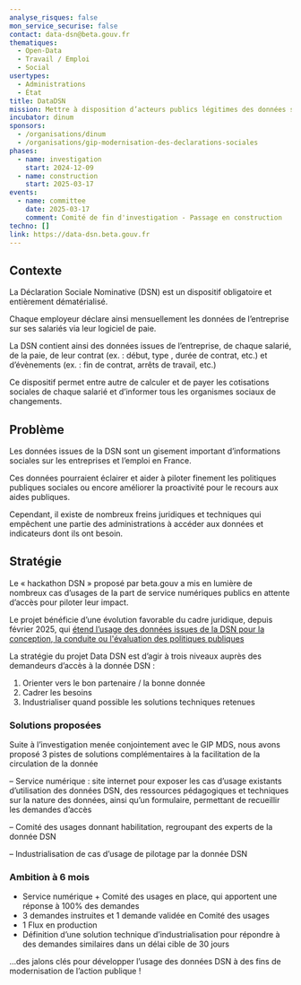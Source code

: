 ```yaml
---
analyse_risques: false
mon_service_securise: false
contact: data-dsn@beta.gouv.fr
thematiques:
  - Open-Data
  - Travail / Emploi
  - Social
usertypes:
  - Administrations
  - État
title: DataDSN
mission: Mettre à disposition d’acteurs publics légitimes des données sociales anonymisées ou indicateurs issus de la DSN
incubator: dinum
sponsors:
  - /organisations/dinum
  - /organisations/gip-modernisation-des-declarations-sociales
phases:
  - name: investigation
    start: 2024-12-09
  - name: construction
    start: 2025-03-17
events:
  - name: committee
    date: 2025-03-17
    comment: Comité de fin d'investigation - Passage en construction
techno: []
link: https://data-dsn.beta.gouv.fr
---
```

## Contexte

La Déclaration Sociale Nominative (DSN) est un dispositif obligatoire et entièrement dématérialisé.

Chaque employeur déclare ainsi mensuellement les données de l’entreprise sur ses salariés via leur logiciel de paie.

La DSN contient ainsi des données issues de l’entreprise, de chaque salarié, de la paie, de leur contrat (ex. : début, type , durée de contrat, etc.) et d’évènements (ex. : fin de contrat, arrêts de travail, etc.)

Ce dispositif permet entre autre de calculer et de payer les cotisations sociales de chaque salarié et d’informer tous les organismes sociaux de changements.

## Problème

Les données issues de la DSN sont un gisement important d’informations sociales sur les entreprises et l’emploi en France.

Ces données pourraient éclairer et aider à piloter finement les politiques publiques sociales ou encore améliorer la proactivité pour le recours aux aides publiques.

Cependant, il existe de nombreux freins juridiques et techniques qui empêchent une partie des administrations à accéder aux données et indicateurs dont ils ont besoin.

## Stratégie

Le « hackathon DSN » proposé par beta.gouv a mis en lumière de nombreux cas d’usages de la part de service numériques publics en attente d’accès pour piloter leur impact.

Le projet bénéficie d’une évolution favorable du cadre juridique, depuis février 2025, qui [étend l’usage des données issues de la DSN pour la conception, la conduite ou l'évaluation des politiques publiques ](https://www.legifrance.gouv.fr/codes/article_lc/LEGIARTI000041395204/)

La stratégie du projet Data DSN est d’agir à trois niveaux auprès des demandeurs d’accès à la donnée DSN : 

1. Orienter vers le bon partenaire / la bonne donnée
2. Cadrer les besoins
3. Industrialiser quand possible les solutions techniques retenues

### Solutions proposées

Suite à l’investigation menée conjointement avec le GIP MDS, nous avons proposé 3 pistes de solutions complémentaires à la facilitation de la circulation de la donnée

– Service numérique : site internet pour exposer les cas d’usage existants d’utilisation des données DSN, des ressources pédagogiques et techniques sur la nature des données, ainsi qu’un formulaire, permettant de recueillir les demandes d’accès 

– Comité des usages donnant habilitation, regroupant des experts de la donnée DSN

– Industrialisation de cas d’usage de pilotage par la donnée DSN

### Ambition à 6 mois

- Service numérique + Comité des usages en place, qui apportent une réponse à 100% des demandes
- 3 demandes instruites et 1 demande validée en Comité des usages
- 1 Flux en production
- Définition d’une solution technique d’industrialisation pour répondre à des demandes similaires dans un délai cible de 30 jours

…des jalons clés pour développer l’usage des données DSN à des fins de modernisation de l’action publique !